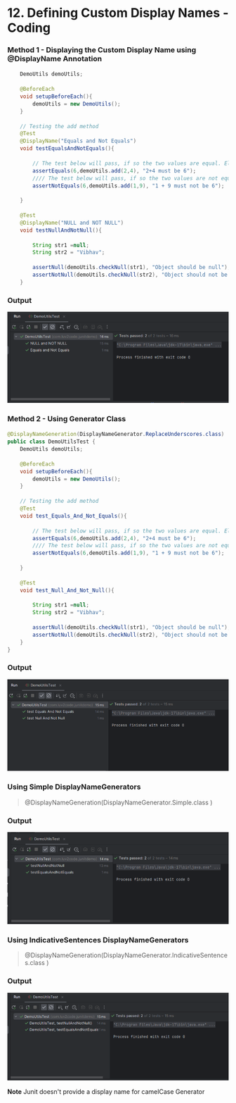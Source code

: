 # 12. Defining Custom Display Names - Coding

### Method 1 - Displaying the Custom Display Name using @DisplayName Annotation 
```Java
    DemoUtils demoUtils;

    @BeforeEach
    void setupBeforeEach(){
        demoUtils = new DemoUtils();
    }

    // Testing the add method
    @Test
    @DisplayName("Equals and Not Equals")
    void testEqualsAndNotEquals(){

        // The test below will pass, if so the two values are equal. Else it will display the desired message
        assertEquals(6,demoUtils.add(2,4), "2+4 must be 6");
        //// The test below will pass, if so the two values are not equal. Else it will display the desired message
        assertNotEquals(6,demoUtils.add(1,9), "1 + 9 must not be 6");

    }

    @Test
    @DisplayName("NULL and NOT NULL")
    void testNullAndNotNull(){

        String str1 =null;
        String str2 = "Vibhav";

        assertNull(demoUtils.checkNull(str1), "Object should be null");
        assertNotNull(demoUtils.checkNull(str2), "Object should not be null");
    }
```
### Output 
![Using Custom Display name using @DisplayName Annotation](../images/12_Using_Custom_Display_Names.png)


### Method 2 - Using Generator Class
```Java
@DisplayNameGeneration(DisplayNameGenerator.ReplaceUnderscores.class)
public class DemoUtilsTest {
    DemoUtils demoUtils;

    @BeforeEach
    void setupBeforeEach(){
        demoUtils = new DemoUtils();
    }

    // Testing the add method
    @Test
    void test_Equals_And_Not_Equals(){

        // The test below will pass, if so the two values are equal. Else it will display the desired message
        assertEquals(6,demoUtils.add(2,4), "2+4 must be 6");
        //// The test below will pass, if so the two values are not equal. Else it will display the desired message
        assertNotEquals(6,demoUtils.add(1,9), "1 + 9 must not be 6");

    }

    @Test
    void test_Null_And_Not_Null(){

        String str1 =null;
        String str2 = "Vibhav";

        assertNull(demoUtils.checkNull(str1), "Object should be null");
        assertNotNull(demoUtils.checkNull(str2), "Object should not be null");
    }
}
```
### Output 
![Using ReplaceUnderScores Generator Class](../images/12_ReplaceUnderscores_GeneratorClass.png)

### Using Simple DisplayNameGenerators
> @DisplayNameGeneration(DisplayNameGenerator.Simple.class )
### Output 
![Using ReplaceUnderScores Generator Class](../images/12_Simple_Generator_Class.png)

### Using IndicativeSentences DisplayNameGenerators
> @DisplayNameGeneration(DisplayNameGenerator.IndicativeSentences.class )
### Output 
![Using ReplaceUnderScores Generator Class](../images/12_IndicativeSentences_Generator_Class.png)

**Note**
Junit doesn't provide a display name for camelCase Generator




